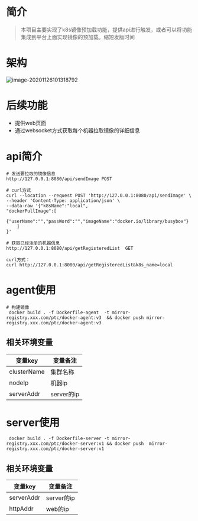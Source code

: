 # 简介
> 本项目主要实现了k8s镜像预加载功能，提供api进行触发，或者可以将功能集成到平台上面实现镜像的预加载。缩短发版时间

# 架构
![image-20201126101318792](https://picgo-img.oss-cn-beijing.aliyuncs.com/md-img/2020-11-26/1606356798.png)


# 后续功能
- 提供web页面
- 通过websocket方式获取每个机器拉取镜像的详细信息

# api简介
```shell
# 发送要拉取的镜像信息
http://127.0.0.1:8080/api/sendImage POST

# curl方式
curl --location --request POST 'http://127.0.0.1:8080/api/sendImage' \
--header 'Content-Type: application/json' \
--data-raw '{"k8sName":"local",
"dockerPullImage":[
    {"userName":"","passWord":"","imageName":"docker.io/library/busybox"}
    ]
}'

# 获取已经注册的机器信息
http://127.0.0.1:8080/api/getRegisteredList  GET

curl方式：
curl http://127.0.0.1:8080/api/getRegisteredList&k8s_name=local
```

# agent使用
```
# 构建镜像
 docker build . -f Dockerfile-agent  -t mirror-registry.xxx.com/ptc/docker-agent:v3  && docker push mirror-registry.xxx.com/ptc/docker-agent:v3 
```
## 相关环境变量
| 变量key | 变量备注 |
| ------- | -------- |
| clusterName | 集群名称       |
| nodeIp | 机器ip      |
| serverAddr | server的ip       |

# server使用
```
 docker build . -f Dockerfile-server -t mirror-registry.xxx.com/ptc/docker-server:v1 && docker push  mirror-registry.xxx.com/ptc/docker-server:v1   
```
## 相关环境变量
| 变量key | 变量备注 |
| ------- | -------- |
| serverAddr | server的ip       |
| httpAddr | web的ip |
